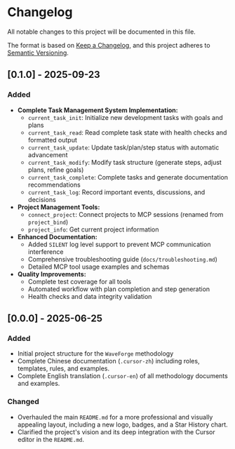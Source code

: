 # Changelog

All notable changes to this project will be documented in this file.

The format is based on [Keep a Changelog](https://keepachangelog.com/en/1.0.0/),
and this project adheres to [Semantic Versioning](https://semver.org/spec/v2.0.0.html).

## [0.1.0] - 2025-09-23

### Added

- **Complete Task Management System Implementation:**
  - `current_task_init`: Initialize new development tasks with goals and plans
  - `current_task_read`: Read complete task state with health checks and formatted output
  - `current_task_update`: Update task/plan/step status with automatic advancement
  - `current_task_modify`: Modify task structure (generate steps, adjust plans, refine goals)
  - `current_task_complete`: Complete tasks and generate documentation recommendations
  - `current_task_log`: Record important events, discussions, and decisions
- **Project Management Tools:**
  - `connect_project`: Connect projects to MCP sessions (renamed from `project_bind`)
  - `project_info`: Get current project information
- **Enhanced Documentation:**
  - Added `SILENT` log level support to prevent MCP communication interference
  - Comprehensive troubleshooting guide (`docs/troubleshooting.md`)
  - Detailed MCP tool usage examples and schemas
- **Quality Improvements:**
  - Complete test coverage for all tools
  - Automated workflow with plan completion and step generation
  - Health checks and data integrity validation

## [0.0.0] - 2025-06-25

### Added

- Initial project structure for the `WaveForge` methodology
- Complete Chinese documentation (`.cursor-zh`) including roles, templates, rules, and examples.
- Complete English translation (`.cursor-en`) of all methodology documents and examples.

### Changed

- Overhauled the main `README.md` for a more professional and visually appealing layout, including a new logo, badges, and a Star History chart.
- Clarified the project's vision and its deep integration with the Cursor editor in the `README.md`.
